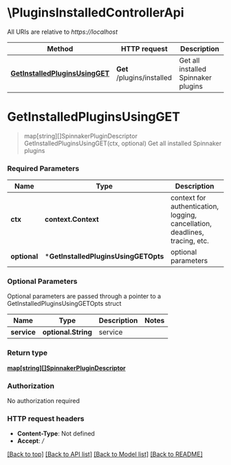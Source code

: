 # \PluginsInstalledControllerApi

All URIs are relative to *https://localhost*

Method | HTTP request | Description
------------- | ------------- | -------------
[**GetInstalledPluginsUsingGET**](PluginsInstalledControllerApi.md#GetInstalledPluginsUsingGET) | **Get** /plugins/installed | Get all installed Spinnaker plugins


# **GetInstalledPluginsUsingGET**
> map[string][]SpinnakerPluginDescriptor GetInstalledPluginsUsingGET(ctx, optional)
Get all installed Spinnaker plugins

### Required Parameters

Name | Type | Description  | Notes
------------- | ------------- | ------------- | -------------
 **ctx** | **context.Context** | context for authentication, logging, cancellation, deadlines, tracing, etc.
 **optional** | ***GetInstalledPluginsUsingGETOpts** | optional parameters | nil if no parameters

### Optional Parameters
Optional parameters are passed through a pointer to a GetInstalledPluginsUsingGETOpts struct

Name | Type | Description  | Notes
------------- | ------------- | ------------- | -------------
 **service** | **optional.String**| service | 

### Return type

[**map[string][]SpinnakerPluginDescriptor**](array.md)

### Authorization

No authorization required

### HTTP request headers

 - **Content-Type**: Not defined
 - **Accept**: */*

[[Back to top]](#) [[Back to API list]](../README.md#documentation-for-api-endpoints) [[Back to Model list]](../README.md#documentation-for-models) [[Back to README]](../README.md)

